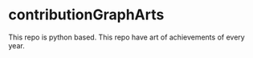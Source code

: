 # contributionGraphArts
This repo is python based. This repo have art of achievements of every year.
